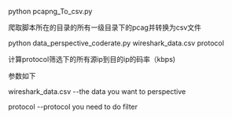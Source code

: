 
python pcapng_To_csv.py

 爬取脚本所在的目录的所有一级目录下的pcag并转换为csv文件


python data_perspective_coderate.py wireshark_data.csv protocol

 计算protocol筛选下的所有源ip到目的ip的码率（kbps)
 
  参数如下
  
 wireshark_data.csv --the data you want to perspective
 
 protocol --protocol you need to do filter

